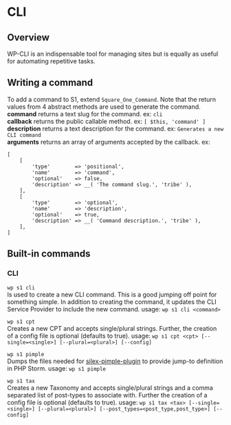 # CLI

## Overview

WP-CLI is an indispensable tool for managing sites but is equally as useful for automating repetitive tasks.

## Writing a command
To add a command to S1, extend `Square_One_Command`. Note that the return values from 4 abstract methods are used to generate the command.<BR>
__command__ returns a text slug for the command. ex: `cli`<BR>
__callback__ returns the public callable method. ex: `[ $this, 'command' ]`<BR>
__description__ returns a text description for the command. ex: `Generates a new CLI command`<BR>
__arguments__ returns an array of arguments accepted by the callback. ex: 
```
[
    [
        'type'        => 'positional',
        'name'        => 'command',
        'optional'    => false,
        'description' => __( 'The command slug.', 'tribe' ),
    ],
    [
        'type'        => 'optional',
        'name'        => 'description',
        'optional'    => true,
        'description' => __( 'Command description.', 'tribe' ),
    ],
]
```

## Built-in commands
### CLI
`wp s1 cli` <BR>
Is used to create a new CLI command. This is a good jumping off point for something simple.
In addition to creating the command, it updates the CLI Service Provider to include the new command.
usage: `wp s1 cli <command>`

`wp s1 cpt`<BR>
Creates a new CPT and accepts single/plural strings. Further, the creation of a config file is optional (defaults to true).
usage: `wp s1 cpt <cpt> [--single=<single>] [--plural=<plural>] [--config]`

`wp s1 pimple`<BR>
Dumps the files needed for [silex-pimple-plugin](https://plugins.jetbrains.com/plugin/7809-silex-pimple-plugin) to provide jump-to definition in PHP Storm.
usage: `wp s1 pimple`

`wp s1 tax`<BR>
Creates a new Taxonomy and accepts single/plural strings and a comma separated list of post-types to associate with. Further the creation of a config file is optional (defaults to true).
usage: `wp s1 tax <tax> [--single=<single>] [--plural=<plural>] [--post_types=<post_type,post_type>] [--config]`

